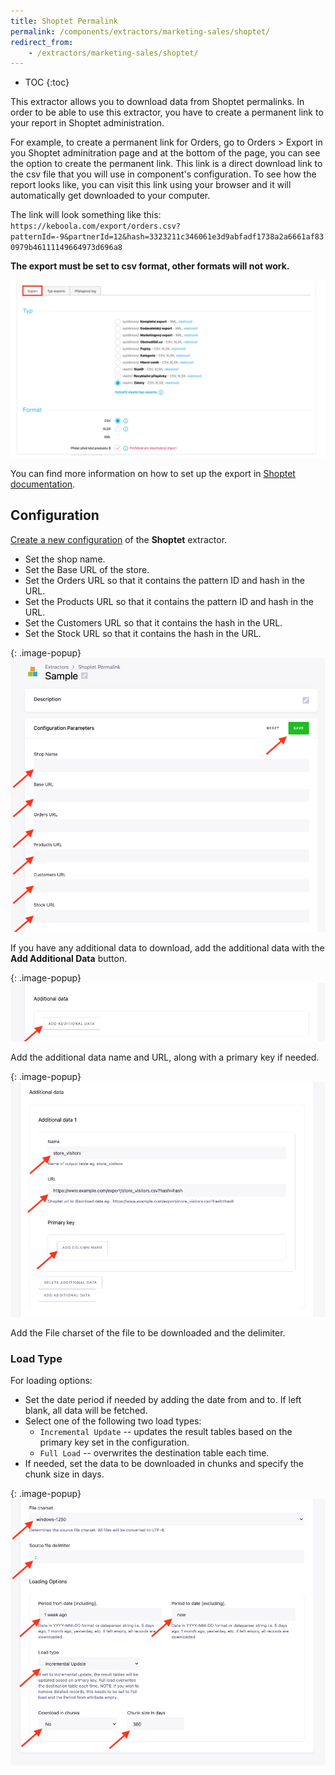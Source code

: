 ```yaml
---
title: Shoptet Permalink
permalink: /components/extractors/marketing-sales/shoptet/
redirect_from:
    - /extractors/marketing-sales/shoptet/
---
```


* TOC
{:toc}
  
This extractor allows you to download data from Shoptet permalinks. 
In order to be able to use this extractor, you have to create a permanent link to your report in Shoptet administration.

For example, to create a permanent link for Orders, go to Orders > Export in you Shoptet adminitration page and at the bottom of the page, you can see the option to create the permanent link. This link is a direct download link to the csv file that you will use in component's configuration. To see how the report looks like, you can visit this link using your browser and it will automatically get downloaded to your computer.

The link will look something like this: 
`https://keboola.com/export/orders.csv?patternId=-9&partnerId=12&hash=3323211c346061e3d9abfadf1738a2a6661af830979b46111149664973d696a8`

**The export must be set to csv format, other formats will not work.**

![Screenshot - Export Config](/components/extractors/marketing-sales/shoptet/export_config.png)

You can find more information on how to set up the export in [Shoptet documentation](https://podpora.shoptet.cz/hc/cs/articles/360003161791-Export-produkt%C5%AF).

## Configuration
[Create a new configuration](/components/#creating-component-configuration) of the **Shoptet** extractor.

- Set the shop name.
- Set the Base URL of the store.
- Set the Orders URL so that it contains the pattern ID and hash in the URL.
- Set the Products URL so that it contains the pattern ID and hash in the URL.
- Set the Customers URL so that it contains the hash in the URL.
- Set the Stock URL so that it contains the hash in the URL.

{: .image-popup}
![Screenshot - Config](/components/extractors/marketing-sales/shoptet/config1.png)

If you have any additional data to download, add the additional data with the **Add Additional Data** button.


{: .image-popup}
![Screenshot - Config](/components/extractors/marketing-sales/shoptet/add1.png)

Add the additional data name and URL, along with a primary key if needed.

{: .image-popup}
![Screenshot - Config](/components/extractors/marketing-sales/shoptet/add2.png)

Add the File charset of the file to be downloaded and the delimiter.


### Load Type
For loading options:
- Set the date period if needed by adding the date from and to. If left blank, all data will be fetched.
- Select one of the following two load types: 
    - `Incremental Update` -- updates the result tables based on the primary key set in the configuration.
    - `Full Load` -- overwrites the destination table each time.
- If needed, set the data to be downloaded in chunks and specify the chunk size in days.
    

{: .image-popup}
![Screenshot - Config](/components/extractors/marketing-sales/shoptet/loading.png)

